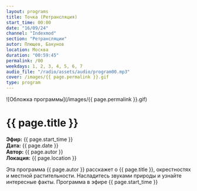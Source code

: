 ```yaml
---
layout: programs
title: Точка (Ретрансляция)
start_time: 00:00
date: "16/09/24"
channel: "Indexmod"
section: "Ретрансляции"
autor: Плющев, Бакунов
location: Москва
duration: "00:59:45"
permalink: /00
weekdays: 1, 2, 3, 4, 5, 6, 7
audio_file: "/radio/assets/audio/program00.mp3"
cover: /images/{{ page.permalink }}.gif
type: program
---
```


![Обложка программы](/images/{{ page.permalink }}.gif)

# {{ page.title }}

**Эфир:** {{ page.start_time }}  
**Дата:** {{ page.date }}  
**Автор:** {{ page.autor }}  
**Локация:** {{ page.location }}

Эта программа {{ page.autor }} расскажет о {{ page.title }}, окрестностях и местной растительности. Насладитесь звуками природы и узнайте интересные факты. Программа в эфире {{ page.start_time }}

<p><audio id="audio-player">
  <source src="{{ page.audio_file }}" type="audio/mpeg">
  Ваш браузер не поддерживает воспроизведение аудио.
</audio></p>

